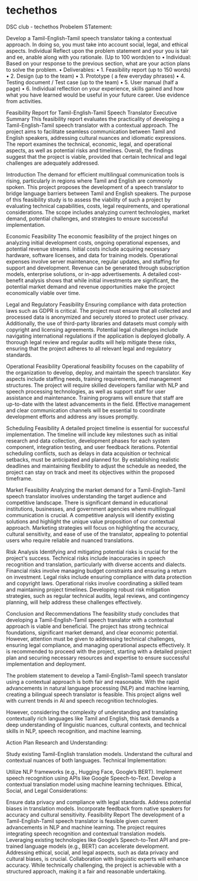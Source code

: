 # techethos

DSC club - techethos
Probelem STatement:

Develop a Tamil-English-Tamil speech translator taking a contextual approach. In doing so, you must take into account social, legal, and ethical aspects. Individual Reflect upon the problem statement and your you is tair and ee, anable along with you rationale. (Up to 100 words)en to
• Individual: Based on your response to the previous section, what are your action plans to solve the problem.
• Deliverables:
• 1. Feasibility report (up to 150 words)
• 2. Design (up to the team)
• 3. Prototype ( a few everyday phrases)
• 4. Testing document / Test case (up to the team)
• 5. User manual (half a page)
• 6. Individual reflection on your experience, skills gained and how what you have learned would be useful in your future career. Use evidence from activities.

Feasibility Report for Tamil-English-Tamil Speech Translator
Executive Summary
This feasibility report evaluates the practicality of developing a Tamil-English-Tamil speech translator with a contextual approach. The project aims to facilitate seamless communication between Tamil and English speakers, addressing cultural nuances and idiomatic expressions. The report examines the technical, economic, legal, and operational aspects, as well as potential risks and timelines. Overall, the findings suggest that the project is viable, provided that certain technical and legal challenges are adequately addressed.

Introduction
The demand for efficient multilingual communication tools is rising, particularly in regions where Tamil and English are commonly spoken. This project proposes the development of a speech translator to bridge language barriers between Tamil and English speakers. The purpose of this feasibility study is to assess the viability of such a project by evaluating technical capabilities, costs, legal requirements, and operational considerations. The scope includes analyzing current technologies, market demand, potential challenges, and strategies to ensure successful implementation.

Economic Feasibility
The economic feasibility of the project hinges on analyzing initial development costs, ongoing operational expenses, and potential revenue streams. Initial costs include acquiring necessary hardware, software licenses, and data for training models. Operational expenses involve server maintenance, regular updates, and staffing for support and development. Revenue can be generated through subscription models, enterprise solutions, or in-app advertisements. A detailed cost-benefit analysis shows that while initial investments are significant, the potential market demand and revenue opportunities make the project economically viable over time.

Legal and Regulatory Feasibility
Ensuring compliance with data protection laws such as GDPR is critical. The project must ensure that all collected and processed data is anonymized and securely stored to protect user privacy. Additionally, the use of third-party libraries and datasets must comply with copyright and licensing agreements. Potential legal challenges include navigating international regulations if the application is deployed globally. A thorough legal review and regular audits will help mitigate these risks, ensuring that the project adheres to all relevant legal and regulatory standards.

Operational Feasibility
Operational feasibility focuses on the capability of the organization to develop, deploy, and maintain the speech translator. Key aspects include staffing needs, training requirements, and management structures. The project will require skilled developers familiar with NLP and speech processing technologies, as well as support staff for user assistance and maintenance. Training programs will ensure that staff are up-to-date with the latest advancements in the field. Effective management and clear communication channels will be essential to coordinate development efforts and address any issues promptly.

Scheduling Feasibility
A detailed project timeline is essential for successful implementation. The timeline will include key milestones such as initial research and data collection, development phases for each system component, integration testing, and user feedback iterations. Potential scheduling conflicts, such as delays in data acquisition or technical setbacks, must be anticipated and planned for. By establishing realistic deadlines and maintaining flexibility to adjust the schedule as needed, the project can stay on track and meet its objectives within the proposed timeframe.

Market Feasibility
Analyzing the market demand for a Tamil-English-Tamil speech translator involves understanding the target audience and competitive landscape. There is significant demand in educational institutions, businesses, and government agencies where multilingual communication is crucial. A competitive analysis will identify existing solutions and highlight the unique value proposition of our contextual approach. Marketing strategies will focus on highlighting the accuracy, cultural sensitivity, and ease of use of the translator, appealing to potential users who require reliable and nuanced translations.

Risk Analysis
Identifying and mitigating potential risks is crucial for the project's success. Technical risks include inaccuracies in speech recognition and translation, particularly with diverse accents and dialects. Financial risks involve managing budget constraints and ensuring a return on investment. Legal risks include ensuring compliance with data protection and copyright laws. Operational risks involve coordinating a skilled team and maintaining project timelines. Developing robust risk mitigation strategies, such as regular technical audits, legal reviews, and contingency planning, will help address these challenges effectively.

Conclusion and Recommendations
The feasibility study concludes that developing a Tamil-English-Tamil speech translator with a contextual approach is viable and beneficial. The project has strong technical foundations, significant market demand, and clear economic potential. However, attention must be given to addressing technical challenges, ensuring legal compliance, and managing operational aspects effectively. It is recommended to proceed with the project, starting with a detailed project plan and securing necessary resources and expertise to ensure successful implementation and deployment.

The problem statement to develop a Tamil-English-Tamil speech translator using a contextual approach is both fair and reasonable. With the rapid advancements in natural language processing (NLP) and machine learning, creating a bilingual speech translator is feasible. This project aligns well with current trends in AI and speech recognition technologies.

However, considering the complexity of understanding and translating contextually rich languages like Tamil and English, this task demands a deep understanding of linguistic nuances, cultural contexts, and technical skills in NLP, speech recognition, and machine learning.

Action Plan
Research and Understanding:

Study existing Tamil-English translation models.
Understand the cultural and contextual nuances of both languages.
Technical Implementation:

Utilize NLP frameworks (e.g., Hugging Face, Google’s BERT).
Implement speech recognition using APIs like Google Speech-to-Text.
Develop a contextual translation model using machine learning techniques.
Ethical, Social, and Legal Considerations:

Ensure data privacy and compliance with legal standards.
Address potential biases in translation models.
Incorporate feedback from native speakers for accuracy and cultural sensitivity.
Feasibility Report
The development of a Tamil-English-Tamil speech translator is feasible given current advancements in NLP and machine learning. The project requires integrating speech recognition and contextual translation models. Leveraging existing technologies like Google’s Speech-to-Text API and pre-trained language models (e.g., BERT) can accelerate development. Addressing ethical, social, and legal aspects, such as data privacy and cultural biases, is crucial. Collaboration with linguistic experts will enhance accuracy. While technically challenging, the project is achievable with a structured approach, making it a fair and reasonable undertaking.
